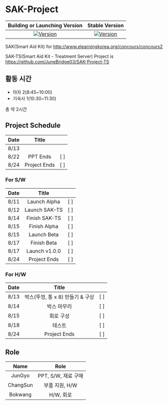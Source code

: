# SAK-Project
| Building or Launching Version | Stable Version |
|:--------:|:-------:|
| [![Version](https://img.shields.io/badge/Building--Version-v1.0.0--alpha1-red)](https://github.com/JuneBridge03/SAK-Project) | [![Version](https://img.shields.io/badge/Stable--Version-None-grey)](https://github.com/JuneBridge03/SAK-Project) |


SAK(Smart Aid Kit) for http://www.elearningkorea.org/concours/concours2

SAK-TS(Smart Aid Kit - Treatment Server) Project is https://github.com/JuneBridge03/SAK-Project-TS


## 활동 시간
 - 야자 2(8:45~10:00) 
 - 기숙사 1(10:30~11:30)

 총 약 2시간

## Project Schedule

| Date | Title | |
|:----:|:----:|:----:|
| 8/13 |  |  |
| 8/22 | PPT Ends | [ ] |
| 8/24 | Project Ends | [ ] |


### For S/W
| Date | Title | |
|:----:|:----:|:----:|
| 8/11 | Launch Alpha | [ ] |
| 8/12 | Launch SAK-TS | [ ] |
| 8/14 | Finish SAK-TS | [ ] |
| 8/15 | Finish Alpha | [ ] |
| 8/15 | Launch Beta | [ ] |
| 8/17 | Finish Beta | [ ] |
| 8/17 | Launch v1.0.0 | [ ] |
| 8/24 | Project Ends | [ ] |

### For H/W
| Date | Title | |
|:----:|:----:|:----:|
| 8/13 | 박스(뚜껑, 통 x 8) 만들기 & 구상 | [ ] |
| 8/14 | 박스 마무리 | [ ] |
| 8/15 | 회로 구성 | [ ] |
| 8/18 | 테스트 | [ ] |
| 8/24 | Project Ends | [ ] |

## Role
| Name | Role |
|:----:|:----:|
| JunGyo | PPT, S/W, 재료 구매 |
| ChangSun | 부품 지원, H/W |
| Bokwang | H/W, 회로 |